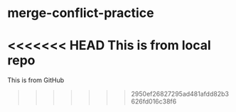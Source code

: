 # merge-conflict-practice
<<<<<<< HEAD
This is from local repo
=======
This is from GitHub
>>>>>>> 2950ef26827295ad481afdd82b3626fd016c38f6
